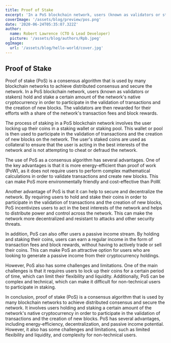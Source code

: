 ```yaml
---
title: Proof of Stake
excerpt: 'In a PoS blockchain network, users (known as validators or stakers) hold and stake a certain amount of the network's native cryptocurrency in order to participate...'
coverImage: '/assets/blog/preview/pos.png'
date: '2020-06-24T05:35:07.322Z'
author: 
  name: Robert Lawrence (CTO & Lead Developer)
  picture: '/assets/blog/authors/Rpb.jpeg'
ogImage:
  url: '/assets/blog/hello-world/cover.jpg'
---
```


## Proof of Stake

Proof of stake (PoS) is a consensus algorithm that is used by many blockchain networks to achieve distributed consensus and secure the network. In a PoS blockchain network, users (known as validators or stakers) hold and stake a certain amount of the network's native cryptocurrency in order to participate in the validation of transactions and the creation of new blocks. The validators are then rewarded for their efforts with a share of the network's transaction fees and block rewards.

The process of staking in a PoS blockchain network involves the user locking up their coins in a staking wallet or staking pool. This wallet or pool is then used to participate in the validation of transactions and the creation of new blocks on the network. The user's staked coins are used as collateral to ensure that the user is acting in the best interests of the network and is not attempting to cheat or defraud the network.

The use of PoS as a consensus algorithm has several advantages. One of the key advantages is that it is more energy-efficient than proof of work (PoW), as it does not require users to perform complex mathematical calculations in order to validate transactions and create new blocks. This can make PoS more environmentally friendly and cost-effective than PoW.

Another advantage of PoS is that it can help to secure and decentralize the network. By requiring users to hold and stake their coins in order to participate in the validation of transactions and the creation of new blocks, PoS incentivizes users to act in the best interests of the network and helps to distribute power and control across the network. This can make the network more decentralized and resistant to attacks and other security threats.

In addition, PoS can also offer users a passive income stream. By holding and staking their coins, users can earn a regular income in the form of transaction fees and block rewards, without having to actively trade or sell their coins. This can make PoS an attractive option for users who are looking to generate a passive income from their cryptocurrency holdings.

However, PoS also has some challenges and limitations. One of the main challenges is that it requires users to lock up their coins for a certain period of time, which can limit their flexibility and liquidity. Additionally, PoS can be complex and technical, which can make it difficult for non-technical users to participate in staking.

In conclusion, proof of stake (PoS) is a consensus algorithm that is used by many blockchain networks to achieve distributed consensus and secure the network. It involves users holding and staking a certain amount of the network's native cryptocurrency in order to participate in the validation of transactions and the creation of new blocks. PoS has several advantages, including energy-efficiency, decentralization, and passive income potential. However, it also has some challenges and limitations, such as limited flexibility and liquidity, and complexity for non-technical users. 
